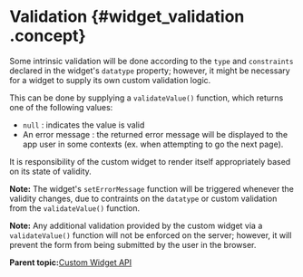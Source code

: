 # Validation {#widget_validation .concept}

Some intrinsic validation will be done according to the `type` and `constraints` declared in the widget's `datatype` property; however, it might be necessary for a widget to supply its own custom validation logic.

This can be done by supplying a `validateValue()` function, which returns one of the following values:

-   `null` : indicates the value is valid
-   An error message : the returned error message will be displayed to the app user in some contexts \(ex. when attempting to go the next page\).

It is responsibility of the custom widget to render itself appropriately based on its state of validity.

**Note:** The widget's `setErrorMessage` function will be triggered whenever the validity changes, due to contraints on the `datatype` or custom validation from the `validateValue()` function.

**Note:** Any additional validation provided by the custom widget via a `validateValue()` function will not be enforced on the server; however, it will prevent the form from being submitted by the user in the browser.

**Parent topic:**[Custom Widget API](customwidgetapi_landing.md)

